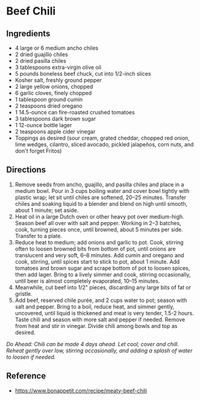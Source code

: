 # Beef Chili

## Ingredients
* 4 large or 6 medium ancho chiles
* 2 dried guajillo chiles
* 2 dried pasilla chiles
* 3 tablespoons extra-virgin olive oil
* 5 pounds boneless beef chuck, cut into 1/2-inch slices
* Kosher salt, freshly ground pepper
* 2 large yellow onions, chopped
* 6 garlic cloves, finely chopped
* 1 tablespoon ground cumin
* 2 teaspoons dried oregano
* 1 14.5-ounce can fire-roasted crushed tomatoes
* 3 tablespoons dark brown sugar
* 1 12-ounce bottle lager
* 2 teaspoons apple cider vinegar
* Toppings as desired (sour cream, grated cheddar, chopped red onion, lime wedges, cilantro, sliced avocado, pickled jalapeños, corn nuts, and don't forget Fritos)

## Directions
1. Remove seeds from ancho, guajillo, and pasilla chiles and place in a medium bowl. Pour in 3 cups boiling water and cover bowl tightly with plastic wrap; let sit until chiles are softened, 20–25 minutes. Transfer chiles and soaking liquid to a blender and blend on high until smooth, about 1 minute; set aside.
2. Heat oil in a large Dutch oven or other heavy pot over medium-high. Season beef all over with salt and pepper. Working in 2–3 batches, cook, turning pieces once, until browned, about 5 minutes per side. Transfer to a plate.
3. Reduce heat to medium; add onions and garlic to pot. Cook, stirring often to loosen browned bits from bottom of pot, until onions are translucent and very soft, 6–8 minutes. Add cumin and oregano and cook, stirring, until spices start to stick to pot, about 1 minute. Add tomatoes and brown sugar and scrape bottom of pot to loosen spices, then add lager. Bring to a lively simmer and cook, stirring occasionally, until beer is almost completely evaporated, 10–15 minutes.
4. Meanwhile, cut beef into 1/2" pieces, discarding any large bits of fat or gristle.
5. Add beef, reserved chile purée, and 2 cups water to pot; season with salt and pepper. Bring to a boil, reduce heat, and simmer gently, uncovered, until liquid is thickened and meat is very tender, 1.5-2 hours. Taste chili and season with more salt and pepper if needed. Remove from heat and stir in vinegar. Divide chili among bowls and top as desired.


*Do Ahead: Chili can be made 4 days ahead. Let cool; cover and chill. Reheat gently over low, stirring occasionally, and adding a splash of water to loosen if needed.*

## Reference
* <https://www.bonappetit.com/recipe/meaty-beef-chili>
